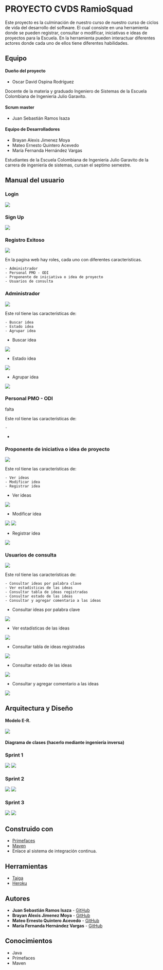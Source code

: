 # PROYECTO CVDS RamioSquad

Este proyecto es la culminación de nuestro curso de nuestro curso de ciclos de vida del desarrollo del software. El cual consiste en una herramienta donde se pueden registrar, consultar o modificar, iniciativas e ideas de proyectos para la Escuela. En la herramienta pueden interactuar diferentes actores donde cada uno de ellos tiene diferentes habilidades. 


## Equipo

#### Dueño del proyecto
* Oscar David Ospina Rodríguez

Docente de la materia y graduado Ingeniero de Sistemas de la Escuela Colombiana de Ingeniería Julio Garavito.

#### Scrum master
* Juan Sebastián Ramos Isaza

#### Equipo de Desarrolladores
* Brayan Alexis Jimenez Moya
* Mateo Ernesto Quintero Acevedo
* María Fernanda Hernández Vargas

Estudiantes de la Escuela Colombiana de Ingeniería Julio Garavito de la carrera de ingeniería de sistemas, cursan el septimo semestre.

## Manual del usuario

### Login
![](img/LOGIN/login.png)

### Sign Up
![](img/LOGIN/sign.png)

### Registro Exitoso
![](img/LOGIN/in.png)


En la pagina web hay roles, cada uno con diferentes caracteristicas.

```
- Administrador
- Personal PMO - ODI
- Proponente de iniciativa o idea de proyecto
- Usuarios de consulta
```

### Administrador 

![](img/ADMIN/welcome.png)

Este rol tiene las características de:

```
- Buscar idea
- Estado idea
- Agrupar idea
```
* Buscar idea

![](img/ADMIN/buscar.png)

* Estado idea

![](img/ADMIN/estado.png)

* Agrupar idea

![](img/ADMIN/join.png)

### Personal PMO - ODI
falta

Este rol tiene las características de:

```
-
```
* 

### Proponente de iniciativa o idea de proyecto

![](img/PROPONENTE/welcome.png)

Este rol tiene las características de:

```
- Ver ideas
- Modificar idea
- Registrar idea
```

* Ver ideas

![](img/PROPONENTE/ideas.png)

* Modificar idea

![](img/PROPONENTE/mod1.png)
![](img/PROPONENTE/modify.png)

* Registrar idea

![](img/PROPONENTE/regi.png)

### Usuarios de consulta

![](img/USUARIO/welcome.png)

Este rol tiene las características de:

```
- Consultar ideas por palabra clave
- Ver estadísticas de las ideas
- Consultar tabla de ideas registradas
- Consultar estado de las ideas
- Consultar y agregar comentario a las ideas
```

* Consultar ideas por palabra clave

![](img/USUARIO/consul.png)

* Ver estadísticas de las ideas

![](img/USUARIO/chart.png)

* Consultar tabla de ideas registradas

![](img/USUARIO/ideas.png)

* Consultar estado de las ideas

![](img/USUARIO/status.png)

* Consultar y agregar comentario a las ideas

![](img/USUARIO/view.png)

## Arquitectura y Diseño

#### Modelo E-R.

![](img/clases.png)

#### Diagrama de clases (hacerlo mediante ingeniería inversa)

### Sprint 1

![](img/SPRINT/1.png)
![](img/SPRINT/S1.png)

### Sprint 2

![](img/SPRINT/2.png)
![](img/SPRINT/S2.png)

### Sprint 3

![](img/SPRINT/3.png)
![](img/SPRINT/S3.png)

## Construido con

* [Primefaces](https://www.primefaces.org/)
* [Maven](https://mvnrepository.com/)
* Enlace al sistema de integración continua.

## Herramientas

* [Taiga](https://tree.taiga.io/project/jsr25-plataforma-banco-de-iniciativas-de-proyectos/backlog) 
* [Heroku](https://proyecto-cvds-2020-1.herokuapp.com/) 

## Autores

* **Juan Sebastián Ramos Isaza** - [GitHub](https://github.com/jsr25)
* **Brayan Alexis Jimenez Moya** - [GitHub](https://github.com/BJM19)
* **Mateo Ernesto Quintero Acevedo** - [GitHub](https://github.com/mateo9931)
* **María Fernanda Hernández Vargas** - [GitHub](https://github.com/mariahv9)


## Conocimientos

* Java
* Primefaces
* Maven
